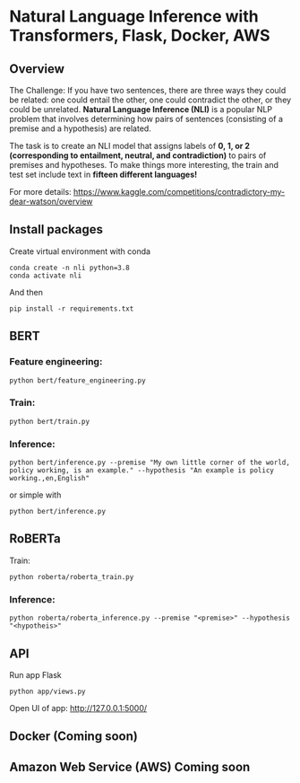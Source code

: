 # Natural Language Inference with Transformers, Flask, Docker, AWS

## Overview

The Challenge:
If you have two sentences, there are three ways they could be related: one could entail the other, one could contradict the other, or they could be unrelated. <b>Natural Language Inference (NLI)</b> is a popular NLP problem that involves determining how pairs of sentences (consisting of a premise and a hypothesis) are related.

The task is to create an NLI model that assigns labels of <b>0, 1, or 2 (corresponding to entailment, neutral, and contradiction)</b> to pairs of premises and hypotheses. To make things more interesting, the train and test set include text in <b>fifteen different languages!</b>

For more details: https://www.kaggle.com/competitions/contradictory-my-dear-watson/overview

## Install packages
Create virtual environment with conda
```
conda create -n nli python=3.8
conda activate nli
```
And then
```
pip install -r requirements.txt
```

## BERT
### Feature engineering:
```
python bert/feature_engineering.py
```
### Train:
```
python bert/train.py
```
### Inference:
```
python bert/inference.py --premise "My own little corner of the world, policy working, is an example." --hypothesis "An example is policy working.,en,English"
```
or simple with
```
python bert/inference.py
```

## RoBERTa 

Train:
```
python roberta/roberta_train.py
```
### Inference:
```
python roberta/roberta_inference.py --premise "<premise>" --hypothesis "<hypotheis>"
```
## API
Run app Flask
```
python app/views.py
```
Open UI of app: http://127.0.0.1:5000/

## Docker (Coming soon)

## Amazon Web Service (AWS) Coming soon

